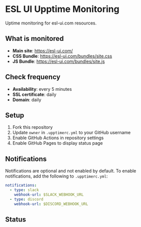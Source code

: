 # ESL UI Upptime Monitoring

Uptime monitoring for esl-ui.com resources.

## What is monitored

- **Main site**: https://esl-ui.com/
- **CSS Bundle**: https://esl-ui.com/bundles/site.css  
- **JS Bundle**: https://esl-ui.com/bundles/site.js

## Check frequency

- **Availability**: every 5 minutes
- **SSL certificate**: daily
- **Domain**: daily

## Setup

1. Fork this repository
2. Update `owner` in `.upptimerc.yml` to your GitHub username
3. Enable GitHub Actions in repository settings
4. Enable GitHub Pages to display status page

## Notifications

Notifications are optional and not enabled by default. To enable notifications, add the following to `.upptimerc.yml`:

```yaml
notifications:
  - type: slack
    webhook-url: $SLACK_WEBHOOK_URL
  - type: discord  
    webhook-url: $DISCORD_WEBHOOK_URL
```

## Status

<!-- start summary -->
<!-- end summary -->

<!-- start graph -->
<!-- end graph -->